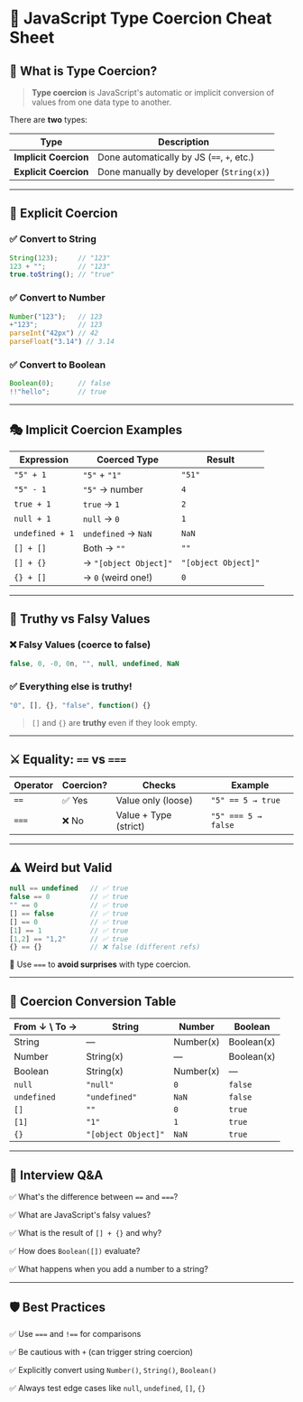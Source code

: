 # 🧾 JavaScript Type Coercion Cheat Sheet

## 🧠 What is Type Coercion?

> **Type coercion** is JavaScript's automatic or implicit conversion of values from one data type to another.

There are **two** types:

| Type                  | Description                                |
| --------------------- | ------------------------------------------ |
| **Implicit Coercion** | Done automatically by JS (`==`, `+`, etc.) |
| **Explicit Coercion** | Done manually by developer (`String(x)`)   |

---

## 🔄 Explicit Coercion

### ✅ Convert to String

```js
String(123);     // "123"
123 + "";        // "123"
true.toString(); // "true"
```

### ✅ Convert to Number

```js
Number("123");   // 123
+"123";          // 123
parseInt("42px") // 42
parseFloat("3.14") // 3.14
```

### ✅ Convert to Boolean

```js
Boolean(0);      // false
!!"hello";       // true
```

---

## 🎭 Implicit Coercion Examples

| Expression      | Coerced Type          | Result              |
| --------------- | --------------------- | ------------------- |
| `"5" + 1`       | `"5"` + `"1"`         | `"51"`              |
| `"5" - 1`       | `"5"` → number        | `4`                 |
| `true + 1`      | `true` → `1`          | `2`                 |
| `null + 1`      | `null` → `0`          | `1`                 |
| `undefined + 1` | `undefined` → `NaN`   | `NaN`               |
| `[] + []`       | Both → `""`           | `""`                |
| `[] + {}`       | → `"[object Object]"` | `"[object Object]"` |
| `{} + []`       | → `0` (weird one!)    | `0`                 |

---

## 🚩 Truthy vs Falsy Values

### ❌ Falsy Values (coerce to false)

```js
false, 0, -0, 0n, "", null, undefined, NaN
```

### ✅ Everything else is truthy!

```js
"0", [], {}, "false", function() {}
```

> `[]` and `{}` are **truthy** even if they look empty.

---

## ⚔️ Equality: `==` vs `===`

| Operator | Coercion? | Checks                | Example             |
| -------- | --------- | --------------------- | ------------------- |
| `==`     | ✅ Yes     | Value only (loose)    | `"5" == 5 → true`   |
| `===`    | ❌ No      | Value + Type (strict) | `"5" === 5 → false` |

---

## ⚠️ Weird but Valid

```js
null == undefined   // ✅ true
false == 0          // ✅ true
"" == 0             // ✅ true
[] == false         // ✅ true
[] == 0             // ✅ true
[1] == 1            // ✅ true
[1,2] == "1,2"      // ✅ true
{} == {}            // ❌ false (different refs)
```

🧨 Use `===` to **avoid surprises** with type coercion.

---

## 🔁 Coercion Conversion Table

| From ↓ \ To → | String              | Number    | Boolean    |
| ------------- | ------------------- | --------- | ---------- |
| String        | —                   | Number(x) | Boolean(x) |
| Number        | String(x)           | —         | Boolean(x) |
| Boolean       | String(x)           | Number(x) | —          |
| `null`        | `"null"`            | `0`       | `false`    |
| `undefined`   | `"undefined"`       | `NaN`     | `false`    |
| `[]`          | `""`                | `0`       | `true`     |
| `[1]`         | `"1"`               | `1`       | `true`     |
| `{}`          | `"[object Object]"` | `NaN`     | `true`     |

---

## 🧪 Interview Q\&A

✅ What's the difference between `==` and `===`?

✅ What are JavaScript's falsy values?

✅ What is the result of `[] + {}` and why?

✅ How does `Boolean([])` evaluate?

✅ What happens when you add a number to a string?

---

## 🛡️ Best Practices

✅ Use `===` and `!==` for comparisons

✅ Be cautious with `+` (can trigger string coercion)

✅ Explicitly convert using `Number()`, `String()`, `Boolean()`

✅ Always test edge cases like `null`, `undefined`, `[]`, `{}`